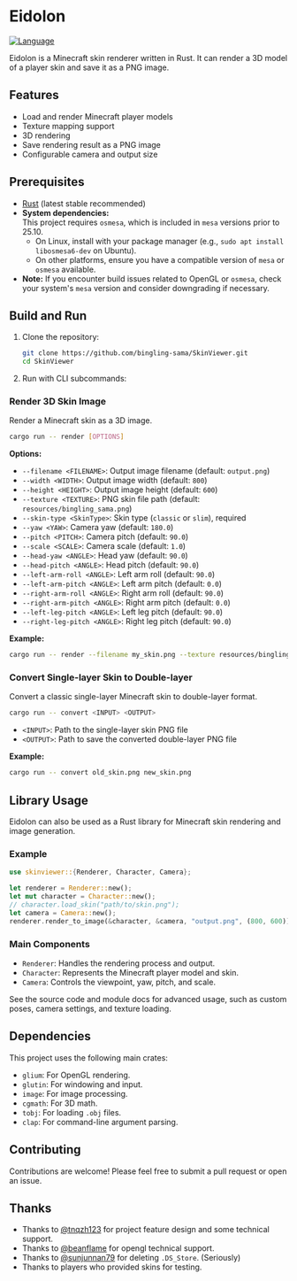 # Eidolon

[![Language](https://img.shields.io/badge/language-Rust-orange.svg)](https://www.rust-lang.org/)

Eidolon is a Minecraft skin renderer written in Rust. It can render a 3D model of a player skin and save it as a PNG image.

## Features

- Load and render Minecraft player models
- Texture mapping support
- 3D rendering
- Save rendering result as a PNG image
- Configurable camera and output size
## Prerequisites

- [Rust](https://www.rust-lang.org/tools/install) (latest stable recommended)
- **System dependencies:**  
	This project requires `osmesa`, which is included in `mesa` versions prior to 25.10.  
	- On Linux, install with your package manager (e.g., `sudo apt install libosmesa6-dev` on Ubuntu).
	- On other platforms, ensure you have a compatible version of `mesa` or `osmesa` available.
- **Note:** If you encounter build issues related to OpenGL or `osmesa`, check your system's `mesa` version and consider downgrading if necessary.

## Build and Run

1. Clone the repository:
    ```bash
    git clone https://github.com/bingling-sama/SkinViewer.git
    cd SkinViewer
    ```

2. Run with CLI subcommands:

### Render 3D Skin Image

Render a Minecraft skin as a 3D image.

```bash
cargo run -- render [OPTIONS]
```

**Options:**
- `--filename <FILENAME>`: Output image filename (default: `output.png`)
- `--width <WIDTH>`: Output image width (default: `800`)
- `--height <HEIGHT>`: Output image height (default: `600`)
- `--texture <TEXTURE>`: PNG skin file path (default: `resources/bingling_sama.png`)
- `--skin-type <SkinType>`: Skin type (`classic` or `slim`), required
- `--yaw <YAW>`: Camera yaw (default: `180.0`)
- `--pitch <PITCH>`: Camera pitch (default: `90.0`)
- `--scale <SCALE>`: Camera scale (default: `1.0`)
- `--head-yaw <ANGLE>`: Head yaw (default: `90.0`)
- `--head-pitch <ANGLE>`: Head pitch (default: `90.0`)
- `--left-arm-roll <ANGLE>`: Left arm roll (default: `90.0`)
- `--left-arm-pitch <ANGLE>`: Left arm pitch (default: `0.0`)
- `--right-arm-roll <ANGLE>`: Right arm roll (default: `90.0`)
- `--right-arm-pitch <ANGLE>`: Right arm pitch (default: `0.0`)
- `--left-leg-pitch <ANGLE>`: Left leg pitch (default: `90.0`)
- `--right-leg-pitch <ANGLE>`: Right leg pitch (default: `90.0`)

**Example:**
```bash
cargo run -- render --filename my_skin.png --texture resources/bingling_sama.png --skin-type Steve --width 1024 --height 768 --yaw 180 --pitch 90 --scale 1.2
```

### Convert Single-layer Skin to Double-layer

Convert a classic single-layer Minecraft skin to double-layer format.

```bash
cargo run -- convert <INPUT> <OUTPUT>
```
- `<INPUT>`: Path to the single-layer skin PNG file
- `<OUTPUT>`: Path to save the converted double-layer PNG file

**Example:**
```bash
cargo run -- convert old_skin.png new_skin.png
```

## Library Usage

Eidolon can also be used as a Rust library for Minecraft skin rendering and image generation.

### Example

```rust
use skinviewer::{Renderer, Character, Camera};

let renderer = Renderer::new();
let mut character = Character::new();
// character.load_skin("path/to/skin.png");
let camera = Camera::new();
renderer.render_to_image(&character, &camera, "output.png", (800, 600));
```

### Main Components

- `Renderer`: Handles the rendering process and output.
- `Character`: Represents the Minecraft player model and skin.
- `Camera`: Controls the viewpoint, yaw, pitch, and scale.

See the source code and module docs for advanced usage, such as custom poses, camera settings, and texture loading.

## Dependencies

This project uses the following main crates:

- `glium`: For OpenGL rendering.
- `glutin`: For windowing and input.
- `image`: For image processing.
- `cgmath`: For 3D math.
- `tobj`: For loading `.obj` files.
- `clap`: For command-line argument parsing.

## Contributing

Contributions are welcome! Please feel free to submit a pull request or open an issue.


## Thanks

- Thanks to [@tnqzh123](https://github.com/tnqzh123) for project feature design and some technical support.
- Thanks to [@beanflame](https://github.com/beanflame) for opengl technical support.
- Thanks to [@sunjunnan79](https://github.com/sunjunnan79) for deleting `.DS_Store`. (Seriously)
- Thanks to players who provided skins for testing.
